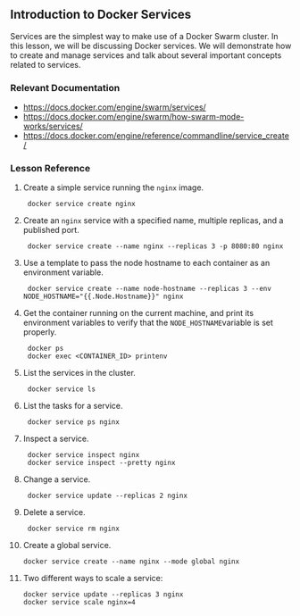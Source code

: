 <h2>Introduction to Docker Services</h2>
<p>Services are the simplest way to make use of a Docker Swarm cluster. In this lesson, we will be discussing Docker services. We will demonstrate how to create and manage services and talk about several important concepts related to services.</p>
<h3 id="relevant-documentation">Relevant Documentation</h3>
<ul>
<li><a href="https://docs.docker.com/engine/swarm/services/">https://docs.docker.com/engine/swarm/services/</a></li>
<li><a href="https://docs.docker.com/engine/swarm/how-swarm-mode-works/services/">https://docs.docker.com/engine/swarm/how-swarm-mode-works/services/</a></li>
<li><a href="https://docs.docker.com/engine/reference/commandline/service_create/">https://docs.docker.com/engine/reference/commandline/service_create/</a></li>
</ul>
<h3 id="lesson-reference">Lesson Reference</h3>
<ol>
<li>
<p>Create a simple service running the&nbsp;<code>nginx</code>&nbsp;image.</p>
<pre><code> docker service create nginx
</code></pre>
</li>
<li>
<p>Create an&nbsp;<code>nginx</code>&nbsp;service with a specified name, multiple replicas, and a published port.</p>
<pre><code> docker service create --name nginx --replicas 3 -p 8080:80 nginx
</code></pre>
</li>
<li>
<p>Use a template to pass the node hostname to each container as an environment variable.</p>
<pre><code> docker service create --name node-hostname --replicas 3 --env NODE_HOSTNAME="{{.Node.Hostname}}" nginx
</code></pre>
</li>
<li>
<p>Get the container running on the current machine, and print its environment variables to verify that the&nbsp;<code>NODE_HOSTNAME</code>variable is set properly.</p>
<pre><code class="lang-bash"> docker ps
 docker exec &lt;CONTAINER_ID&gt; printenv
</code></pre>
</li>
<li>
<p>List the services in the cluster.</p>
<pre><code> docker service ls
</code></pre>
</li>
<li>
<p>List the tasks for a service.</p>
<pre><code> docker service ps nginx
</code></pre>
</li>
<li>
<p>Inspect a service.</p>
<pre><code> docker service inspect nginx
 docker service inspect --pretty nginx
</code></pre>
</li>
<li>
<p>Change a service.</p>
<pre><code> docker service update --replicas 2 nginx
</code></pre>
</li>
<li>
<p>Delete a service.</p>
<pre><code> docker service rm nginx
</code></pre>
</li>
<li>
<p>Create a global service.</p>
<pre><code>docker service create --name nginx --mode global nginx
</code></pre>
</li>
<li>
<p>Two different ways to scale a service:</p>
<pre><code>docker service update --replicas 3 nginx
docker service scale nginx=4</code></pre>
</li>
</ol>

